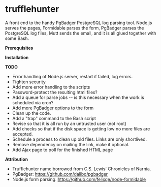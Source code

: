 trufflehunter
=============

A front end to the handy PgBadger PostgreSQL log parsing tool.
Node.js serves the pages, Formidable parses the form, PgBadger parses the PostgreSQL log files, Mutt sends the email, and it is all glued together with some Bash.


**Prerequisites**


**Installation**


**TODO**
- Error handling of Node.js server, restart if failed, log errors.
- Tighten security
- Add more error handling to the scripts
- Password-protect the resulting html files?
- Add a queue for parse jobs -- is this necessary when the work is scheduled via cron?
- Add more PgBadger options to the form
- Clean up the code.
- Add a "trap" command to the Bash script
- Revise so that it is all run by an untrusted user (not root)
- Add checks so that if the disk space is getting low no more files are accepted.
- Schedule a process to clean up old files. Links are only shortlived.
- Remove dependency on mailing the link, make it optional.
- Add Ajax page to poll for the finished HTML page



**Attribution**
- Trufflehunter name borrowed from C.S. Lewis' Chronicles of Narnia.
- PgBadger: https://github.com/dalibo/pgbadger
- Node.js form parsing: https://github.com/felixge/node-formidable

